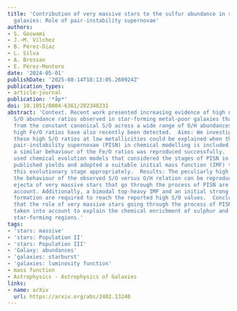 ```yaml
---
title: 'Contribution of very massive stars to the sulfur abundance in star-forming
  galaxies: Role of pair-instability supernovae'
authors:
- S. Goswami
- J.~M. Vilchez
- B. Pérez-Dı́az
- L. Silva
- A. Bressan
- E. Pérez-Montero
date: '2024-05-01'
publishDate: '2025-08-14T18:13:05.260924Z'
publication_types:
- article-journal
publication: '*åp*'
doi: 10.1051/0004-6361/202348231
abstract: 'Context. Recent work presented increasing evidence of high non-constant
  S/O abundance ratios observed in star-forming metal-poor galaxies that deviated
  from the constant canonical S/O across a wide range of O/H abundances. Similar peculiarly
  high Fe/O ratios have also recently been detected.  Aims: We investigate whether
  these high S/O ratios at low metallicities could be explained when the process of
  pair-instability supernovae (PISN) in chemical modelling is included, through which
  a similar behaviour of the Fe/O ratios was reproduced successfully.  Methods: We
  used chemical evolution models that considered the stages of PISN in the previously
  published yields and adopted a suitable initial mass function (IMF) to characterize
  this evolutionary stage appropriately.  Results: The peculiarly high values and
  the behaviour of the observed S/O versus O/H relation can be reproduced when the
  ejecta of very massive stars that go through the process of PISN are taken into
  account. Additionally, a bimodal top-heavy IMF and an initial strong burst of star
  formation are required to reach the reported high S/O values.  Conclusions: We show
  that the role of very massive stars going through the process of PISN should be
  taken into account to explain the chemical enrichment of sulphur and oxygen in metal-poor
  star-forming regions.'
tags:
- 'stars: massive'
- 'stars: Population II'
- 'stars: Population III'
- 'Galaxy: abundances'
- 'galaxies: starburst'
- 'galaxies: luminosity function'
- mass function
- Astrophysics - Astrophysics of Galaxies
links:
- name: arXiv
  url: https://arxiv.org/abs/2402.13240
---
```

